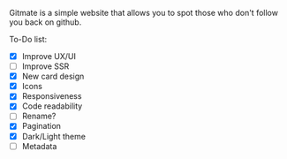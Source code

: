 Gitmate is a simple website that allows you to spot those who don't follow you back on github.

To-Do list:
- [x] Improve UX/UI
- [ ] Improve SSR
- [x] New card design
- [x] Icons
- [x] Responsiveness
- [x] Code readability
- [ ] Rename?
- [x] Pagination
- [x] Dark/Light theme
- [ ] Metadata
